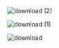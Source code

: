 ![download (2)](https://user-images.githubusercontent.com/63244079/82886584-5b910c80-9f64-11ea-8406-dc60cf0d5fdd.png)



![download (1)](https://user-images.githubusercontent.com/63244079/82886591-5cc23980-9f64-11ea-9ad4-81880e8be7ab.png)



![download](https://user-images.githubusercontent.com/63244079/82886593-5d5ad000-9f64-11ea-847d-ee3622390c70.png)
